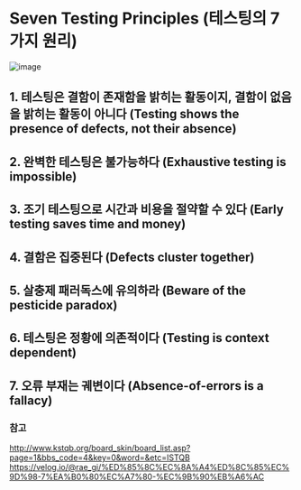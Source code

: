 # Seven Testing Principles (테스팅의 7 가지 원리)
![image](https://user-images.githubusercontent.com/50148363/227133596-b0b863ab-1c6c-4f26-b4b6-3f16afed34e5.png)

## 1. 테스팅은 결함이 존재함을 밝히는 활동이지, 결함이 없음을 밝히는 활동이 아니다 (Testing shows the presence of defects, not their absence)

## 2. 완벽한 테스팅은 불가능하다 (Exhaustive testing is impossible)

## 3. 조기 테스팅으로 시간과 비용을 절약할 수 있다 (Early testing saves time and money)

## 4. 결함은 집중된다 (Defects cluster together)

## 5. 살충제 패러독스에 유의하라 (Beware of the pesticide paradox)

## 6. 테스팅은 정황에 의존적이다 (Testing is context dependent)

## 7. 오류 부재는 궤변이다 (Absence-of-errors is a fallacy)


### 참고
http://www.kstqb.org/board_skin/board_list.asp?page=1&bbs_code=4&key=0&word=&etc=ISTQB    
https://velog.io/@rae_gi/%ED%85%8C%EC%8A%A4%ED%8C%85%EC%9D%98-7%EA%B0%80%EC%A7%80-%EC%9B%90%EB%A6%AC   





